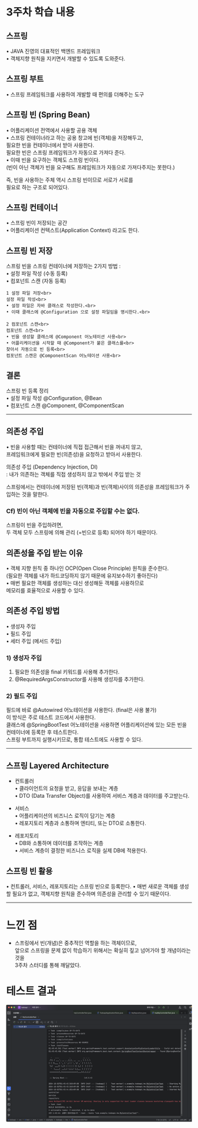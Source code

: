 # 3주차 학습 내용

## 스프링
• JAVA 진영의 대표적인 백엔드 프레임워크<br>
• 객체지향 원칙을 지키면서 개발할 수 있도록 도와준다.<br>

## 스프링 부트
• 스프링 프레임워크를 사용하여 개발할 때 편의를 더해주는 도구<br>

## 스프링 빈 (Spring Bean)
• 어플리케이션 전역에서 사용할 공용 객체<br>
• 스프링 컨테이너라고 하는 공용 창고에 빈(객체)을 저장해두고,<br>
필요한 빈을 컨테이너에서 받아 사용한다.<br>
필요한 빈은 스프링 프레임워크가 자동으로 가져다 준다.<br>
• 이때 빈을 요구하는 객체도 스프링 빈이다.<br>
(빈이 아닌 객체가 빈을 요구해도 프레임워크가 자동으로 가져다주지는 못한다.)<br>

즉, 빈을 사용하는 주체 역시 스프링 빈이므로 서로가 서로를<br>
필요로 하는 구조로 되어있다.<br>

## 스프링 컨테이너
• 스프링 빈이 저장되는 공간<br>
• 어플리케이션 컨텍스트(Application Context) 라고도 한다.<br>

## 스프링 빈 저장
스프링 빈을 스프링 컨테이너에 저장하는 2가지 방법 : <br>
• 설정 파일 작성 (수동 등록)<br>
• 컴포넌트 스캔 (자동 등록)<br>

    1 설정 파일 저장<br>
    설정 파일 작성<br>
    • 설정 파일은 자바 클래스로 작성한다.<br>
    • 이때 클래스에 @Configuration 으로 설정 파일임을 명시한다.<br>
    
    2 컴포넌트 스캔<br>
    컴포넌트 스캔<br>
    • 빈을 생성할 클래스에 @Component 어노테이션 사용<br>
    • 어플리케이션을 시작할 때 @Component가 붙은 클래스를<br>
    찾아서 자동으로 빈 등록<br>
    컴포넌트 스캔은 @ComponentScan 어노테이션 사용<br>

## 결론
스프링 빈 등록 정리<br>
• 설정 파일 작성 @Configuration, @Bean<br>
• 컴포넌트 스캔 @Component, @ComponentScan<br>

---
## 의존성 주입
• 빈을 사용할 때는 컨테이너에 직접 접근해서 빈을 꺼내지 않고,<br>
프레임워크에게 필요한 빈(의존성)을 요청하고 받아서 사용한다.<br>

의존성 주입 (Dependency Injection, DI)<br>
: 내가 의존하는 객체를 직접 생성하지 않고 밖에서 주입 받는 것<br>

스프링에서는 컨테이너에 저장된 빈(객체)과 빈(객체)사이의 의존성을 프레임워크가 주입하는 것을 말한다.<br>

### Cf) 빈이 아닌 객체에 빈을 자동으로 주입할 수는 없다.
스프링이 빈을 주입하려면,<br>
두 객체 모두 스프링에 의해 관리 (=빈으로 등록) 되어야 하기 때문이다.<br>

## 의존성을 주입 받는 이유
• 객체 지향 원칙 중 하나인 OCP(Open Close Principle) 원칙을 준수한다.<br>
(필요한 객체를 내가 하드코딩하지 않기 때문에 유지보수하기 좋아진다)<br>
• 매번 필요한 객체를 생성하는 대신 생성해둔 객체를 사용하므로<br>
메모리를 효율적으로 사용할 수 있다.<br>

## 의존성 주입 방법
• 생성자 주입<br>
• 필드 주입<br>
• 세터 주입 (메서드 주입)<br>

### 1) 생성자 주입
1. 필요한 의존성을 final 키워드를 사용해 추가한다.<br>
2. @RequiredArgsConstructor를 사용해 생성자를 추가한다.<br>

### 2) 필드 주입
필드에 바로 @Autowired 어노테이션을 사용한다. (final은 사용 불가)<br>
이 방식은 주로 테스트 코드에서 사용한다.<br>
클래스에 @SpringBootTest 어노테이션을 사용하면 어플리케이션에 있는 모든 빈을 컨테이너에 등록한 후 테스트한다.<br>
스프링 부트까지 실행시키므로, 통합 테스트에도 사용할 수 있다.<br>

---
## 스프링 Layered Architecture

  - 컨트롤러<br>
  • 클라이언트의 요청을 받고, 응답을 보내는 계층<br>
  • DTO (Data Transfer Object)를 사용하여 서비스 계층과 데이터를 주고받는다.<br>
  
  - 서비스<br>
  • 어플리케이션의 비즈니스 로직이 담기는 계층<br>
  • 레포지토리 계층과 소통하며 엔티티, 또는 DTO로 소통한다.<br>
  
  - 레포지토리<br>
  • DB와 소통하며 데이터를 조작하는 계층<br>
  • 서비스 계층이 결정한 비즈니스 로직을 실제 DB에 적용한다.<br>

## 스프링 빈 활용
• 컨트롤러, 서비스, 레포지토리는 스프링 빈으로 등록한다.
• 매번 새로운 객체를 생성할 필요가 없고, 객체지향 원칙을 준수하며 의존성을 관리할 수 있기 때문이다.<br>

---

# 느낀 점
- 스프링에서 빈(개념)은 중추적인 역할을 하는 객체이므로,<br>
앞으로 스프링을 문제 없이 학습하기 위해서는 확실히 짚고 넘어가야 할 개념이라는 것을<br>
3주차 스터디를 통해 깨달았다.

# 테스트 결과
![테스트 결과](./test_img.png)
